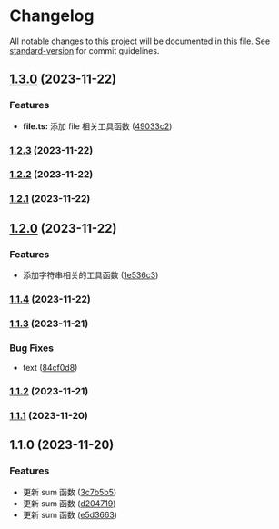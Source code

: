 # Changelog

All notable changes to this project will be documented in this file. See [standard-version](https://github.com/conventional-changelog/standard-version) for commit guidelines.

## [1.3.0](https://github.com/3santiago3/koiostools/compare/v1.2.3...v1.3.0) (2023-11-22)


### Features

* **file.ts:** 添加 file 相关工具函数 ([49033c2](https://github.com/3santiago3/koiostools/commit/49033c2b2062bc1174779775778160c39c6952c6))

### [1.2.3](https://github.com/3santiago3/koiostools/compare/v1.2.2...v1.2.3) (2023-11-22)

### [1.2.2](https://github.com/3santiago3/koiostools/compare/v1.2.1...v1.2.2) (2023-11-22)

### [1.2.1](https://github.com/3santiago3/koiostools/compare/v1.2.0...v1.2.1) (2023-11-22)

## [1.2.0](https://github.com/3santiago3/koiostools/compare/v1.1.4...v1.2.0) (2023-11-22)


### Features

* 添加字符串相关的工具函数 ([1e536c3](https://github.com/3santiago3/koiostools/commit/1e536c311b75c0a552ab58e3010df9c3a292f5ae))

### [1.1.4](https://github.com/3santiago3/koiostools/compare/v1.1.3...v1.1.4) (2023-11-22)

### [1.1.3](https://github.com/3santiago3/koiostools/compare/v1.1.2...v1.1.3) (2023-11-21)


### Bug Fixes

* text ([84cf0d8](https://github.com/3santiago3/koiostools/commit/84cf0d88eb866c956073d20c57682a534ee56bf2))

### [1.1.2](https://github.com/3santiago3/koiostools/compare/v1.1.1...v1.1.2) (2023-11-21)

### [1.1.1](https://github.com/3santiago3/koiostools/compare/v1.1.0...v1.1.1) (2023-11-20)

## 1.1.0 (2023-11-20)


### Features

* 更新 sum 函数 ([3c7b5b5](https://github.com/3santiago3/koiostools/commit/3c7b5b5dd10c5455a4e24b1dc7797c8671ec7cb3))
* 更新 sum 函数 ([d204719](https://github.com/3santiago3/koiostools/commit/d20471936b3fad2d15f4596f63c08211d95ad122))
* 更新 sum 函数 ([e5d3663](https://github.com/3santiago3/koiostools/commit/e5d3663bd124d2fc77e1059c66b3ea8f201c212f))
